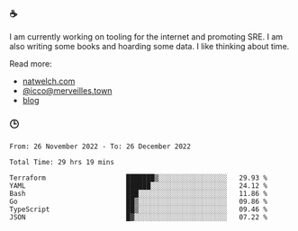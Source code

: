 ### ☕

I am currently working on tooling for the internet and promoting SRE. I am also writing some books and hoarding some data. I like thinking about time. 

Read more:

 - [natwelch.com](https://natwelch.com)
 - [@icco@merveilles.town](https://merveilles.town/@icco)
 - [blog](https://writing.natwelch.com)

### 🕒

<!--START_SECTION:waka-->

```text
From: 26 November 2022 - To: 26 December 2022

Total Time: 29 hrs 19 mins

Terraform                    ███████▒░░░░░░░░░░░░░░░░░   29.93 %
YAML                         ██████░░░░░░░░░░░░░░░░░░░   24.12 %
Bash                         ███░░░░░░░░░░░░░░░░░░░░░░   11.86 %
Go                           ██▒░░░░░░░░░░░░░░░░░░░░░░   09.86 %
TypeScript                   ██▒░░░░░░░░░░░░░░░░░░░░░░   09.46 %
JSON                         █▓░░░░░░░░░░░░░░░░░░░░░░░   07.22 %
```

<!--END_SECTION:waka-->

